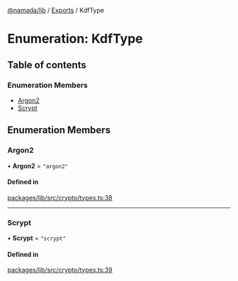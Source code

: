 [@namada/lib](../README.md) / [Exports](../modules.md) / KdfType

# Enumeration: KdfType

## Table of contents

### Enumeration Members

- [Argon2](KdfType.md#argon2)
- [Scrypt](KdfType.md#scrypt)

## Enumeration Members

### Argon2

• **Argon2** = ``"argon2"``

#### Defined in

[packages/lib/src/crypto/types.ts:38](https://github.com/namada-net/namada-sdkjs/blob/317e383a8ca213c3545ce431bc294c7340c765cd/packages/lib/src/crypto/types.ts#L38)

___

### Scrypt

• **Scrypt** = ``"scrypt"``

#### Defined in

[packages/lib/src/crypto/types.ts:39](https://github.com/namada-net/namada-sdkjs/blob/317e383a8ca213c3545ce431bc294c7340c765cd/packages/lib/src/crypto/types.ts#L39)
